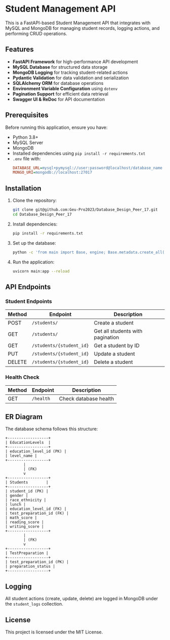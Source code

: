 # Student Management API

This is a FastAPI-based Student Management API that integrates with MySQL and MongoDB for managing student records, logging actions, and performing CRUD operations.

## Features
- **FastAPI Framework** for high-performance API development
- **MySQL Database** for structured data storage
- **MongoDB Logging** for tracking student-related actions
- **Pydantic Validation** for data validation and serialization
- **SQLAlchemy ORM** for database operations
- **Environment Variable Configuration** using `dotenv`
- **Pagination Support** for efficient data retrieval
- **Swagger UI & ReDoc** for API documentation

## Prerequisites
Before running this application, ensure you have:
- Python 3.8+
- MySQL Server
- MongoDB
- Installed dependencies using `pip install -r requirements.txt`
- `.env` file with:
  ```ini
  DATABASE_URL=mysql+pymysql://user:password@localhost/database_name
  MONGO_URI=mongodb://localhost:27017
  ```

## Installation
1. Clone the repository:
   ```sh
   git clone git@github.com:Geu-Pro2023/Database_Design_Peer_17.git
   cd Database_Design_Peer_17
   ```
2. Install dependencies:
   ```sh
   pip install -r requirements.txt
   ```
3. Set up the database:
   ```sh
   python -c 'from main import Base, engine; Base.metadata.create_all(bind=engine)'
   ```
4. Run the application:
   ```sh
   uvicorn main:app --reload
   ```

## API Endpoints
### Student Endpoints
| Method | Endpoint | Description |
|--------|---------|-------------|
| POST | `/students/` | Create a student |
| GET | `/students/` | Get all students with pagination |
| GET | `/students/{student_id}` | Get a student by ID |
| PUT | `/students/{student_id}` | Update a student |
| DELETE | `/students/{student_id}` | Delete a student |

### Health Check
| Method | Endpoint | Description |
|--------|---------|-------------|
| GET | `/health` | Check database health |

## ER Diagram
The database schema follows this structure:
```
+------------------+
| EducationLevels  |
+------------------+
| education_level_id (PK) |
| level_name |
+------------------+
        |
        | (FK)
        v
+------------------+
| Students        |
+------------------+
| student_id (PK) |
| gender |
| race_ethnicity |
| lunch |
| education_level_id (FK) |
| test_preparation_id (FK) |
| math_score |
| reading_score |
| writing_score |
+------------------+
        |
        | (FK)
        v
+------------------+
| TestPreparation |
+------------------+
| test_preparation_id (PK) |
| preparation_status |
+------------------+
```

## Logging
All student actions (create, update, delete) are logged in MongoDB under the `student_logs` collection.

## License
This project is licensed under the MIT License.
